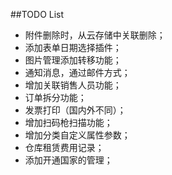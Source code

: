 ##TODO List
- 附件删除时，从云存储中关联删除；
- 添加表单日期选择插件；
- 图片管理添加转移功能；
- 通知消息，通过邮件方式；
- 增加关联销售人员功能；
- 订单拆分功能；
- 发票打印（国内外不同）；
- 增加扫码枪扫描功能；
- 增加分类自定义属性参数；
- 仓库租赁费用记录；
- 添加开通国家的管理；

